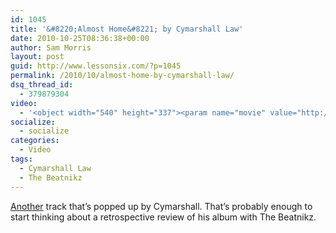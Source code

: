```yaml
---
id: 1045
title: '&#8220;Almost Home&#8221; by Cymarshall Law'
date: 2010-10-25T08:36:38+00:00
author: Sam Morris
layout: post
guid: http://www.lessonsix.com/?p=1045
permalink: /2010/10/almost-home-by-cymarshall-law/
dsq_thread_id:
  - 379879304
video:
  - '<object width="540" height="337"><param name="movie" value="http://www.youtube.com/v/9WpzVs52SFU?fs=1&hl=en_GB"></param><param name="allowFullScreen" value="true"></param><param name="allowscriptaccess" value="always"></param><embed src="http://www.youtube.com/v/9WpzVs52SFU?fs=1&hl=en_GB" type="application/x-shockwave-flash" width="540" height="337" allowscriptaccess="always" allowfullscreen="true"></embed></object>'
socialize:
  - socialize
categories:
  - Video
tags:
  - Cymarshall Law
  - The Beatnikz
---
```

[Another](http://www.lessonsix.com/2010/09/believe-this-by-cymarshall-law/) track that&#8217;s popped up by Cymarshall. That&#8217;s probably enough to start thinking about a retrospective review of his album with The Beatnikz.